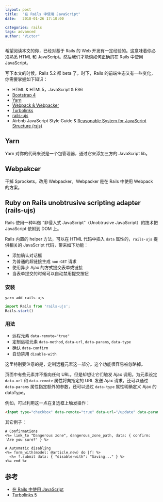 ```yaml
---
layout: post
title:  "在 Rails 中使用 JavaScript"
date:   2018-01-26 17:10:00

categories: rails
tags: advanced
author: "Victor"
---
```


希望阅读本文的你，已经对基于 Rails 的 Web 开发有一定经验的。这意味着你必须熟悉 HTML 和 JavaScript。然后我们才能谈如何正确的在 Rails 中使用 JavaScript。

写下本文的时候，Rails 5.2 都 beta 了。时下，Rails 的前端生态又有一些变化，你需要掌握如下知识：

* HTML & HTML5，JavaScript & ES6
* [Bootstrap 4](https://getbootstrap.com/)
* [Yarn](/javascript/yarn-basics/)
* [Webpack & Webpacker](/rails/webpacker-basics/)
* [Turbolinks](/rails/turbolinks/)
* [rails-ujs](https://github.com/rails/rails/tree/master/actionview/app/assets/javascripts)
* Airbnb JavaScript Style Guide & [Reasonable System for JavaScript Structure (rsjs)](http://ricostacruz.com/rsjs/)

## Yarn

Yarn 对你的代码来说是一个包管理器，通过它来添加三方的 JavaScript lib。

## Webpakcer

干掉 Sprockets，改用 Webpacker。Webpacker 是在 Rails 中使用 Webpack 的方案。

## Ruby on Rails unobtrusive scripting adapter (rails-ujs)

Rails 使用一种叫做 “非侵入式 JavaScript”（Unobtrusive JavaScript）的技术把 JavaScript 依附到 DOM 上。

Rails 内置的 helper 方法，可以在 HTML 代码中插入 `data` 属性的，`rails-ujs` 提供相关的 JavaScript 代码，带来如下功能：

* 添加确认对话框
* 为普通的超链接生成 `non-GET` 请求
* 使用异步 Ajax 的方式提交表单或链接
* 当表单提交的时候可以自动禁用提交按钮

### 安装

`yarn add rails-ujs`

```javascript
import Rails from 'rails-ujs';
Rails.start()
```

### 用法

* 远程元素 `data-remote="true"`
* 定制远程元素 `data-method`, `data-url`, `data-params`, `data-type`
* 确认 `data-confirm`
* 自动禁用 `disable-with`

这里特别要注意的是，定制远程元素这一部分。这个功能很容易被忽略掉。

页面中有些元素并不指向任何 URL，但是却想让它们触发 Ajax 调用。为元素设定 `data-url` 和 `data-remote` 属性将向指定的 URL 发送 Ajax 请求。还可以通过 `data-params` 属性指定额外的参数，还可以通过 `data-type` 属性明确定义 Ajax 的 dataType。

例如，可以利用这一点在复选框上触发操作：

```html
<input type="checkbox" data-remote="true" data-url="/update" data-params="id=10" data-method="put">
```

其它例子：

```erb
# Confirmations
<%= link_to "Dangerous zone", dangerous_zone_path, data: { confirm: 'Are you sure?' } %>

# Automatic disabling
<%= form_with(model: @article.new) do |f| %>
  <%= f.submit data: { "disable-with": "Saving..." } %>
<%= end %>
```


## 参考

* [在 Rails 中使用 JavaScript](https://ruby-china.github.io/rails-guides/working_with_javascript_in_rails.html)
* [Turbolinks 5](http://wjp2013.github.io/rails/turbolinks/)
